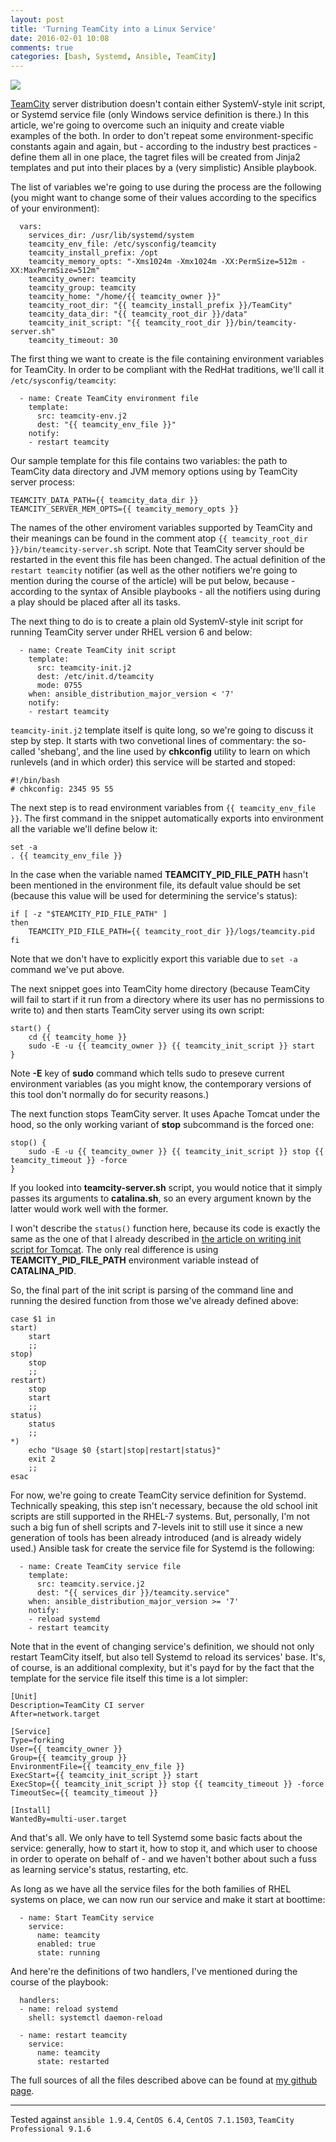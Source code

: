 ```yaml
---
layout: post
title: 'Turning TeamCity into a Linux Service'
date: 2016-02-01 10:08
comments: true
categories: [bash, Systemd, Ansible, TeamCity]
---
```

![](http://uploads0.wikiart.org/images/gustave-dore/don-quixote-136.jpg!HalfHD.jpg)

[TeamCity](https://www.jetbrains.com/teamcity/) server distribution doesn't contain either SystemV-style init script, or Systemd service file (only Windows service definition is there.) In this article, we're going to overcome such an iniquity and create viable examples of the both. In order to don't repeat some environment-specific constants again and again, but - according to the industry best practices - define them all in one place, the tagret files will be created from Jinja2 templates and put into their places by a (very simplistic) Ansible playbook.

The list of variables we're going to use during the process are the following (you might want to change some of their values according to the specifics of your environment):

```
  vars:
    services_dir: /usr/lib/systemd/system
    teamcity_env_file: /etc/sysconfig/teamcity
    teamcity_install_prefix: /opt
    teamcity_memory_opts: "-Xms1024m -Xmx1024m -XX:PermSize=512m -XX:MaxPermSize=512m"
    teamcity_owner: teamcity
    teamcity_group: teamcity
    teamcity_home: "/home/{{ teamcity_owner }}"
    teamcity_root_dir: "{{ teamcity_install_prefix }}/TeamCity"
    teamcity_data_dir: "{{ teamcity_root_dir }}/data"
    teamcity_init_script: "{{ teamcity_root_dir }}/bin/teamcity-server.sh"
    teamcity_timeout: 30    
```

The first thing we want to create is the file containing environment variables for TeamCity. In order to be compliant with the RedHat traditions, we'll call it `/etc/sysconfig/teamcity`:

```
  - name: Create TeamCity environment file
    template:
      src: teamcity-env.j2
      dest: "{{ teamcity_env_file }}"
    notify:
    - restart teamcity
```

Our sample template for this file contains two variables: the path to TeamCity data directory and JVM memory options using by TeamCity server process:

```
TEAMCITY_DATA_PATH={{ teamcity_data_dir }}
TEAMCITY_SERVER_MEM_OPTS={{ teamcity_memory_opts }}
```

The names of the other enviroment variables supported by TeamCity and their meanings can be found in the comment atop `{{ teamcity_root_dir }}/bin/teamcity-server.sh` script. Note that TeamCity server should be restarted in the event this file has been changed. The actual definition of the `restart teamcity` notifier (as well as the other notifiers we're going to mention during the course of the article) will be put below, because - according to the syntax of Ansible playbooks - all the notifiers using during a play should be placed after all its tasks.

The next thing to do is to create a plain old SystemV-style init script for running TeamCity server under RHEL version 6 and below:

```
  - name: Create TeamCity init script
    template:
      src: teamcity-init.j2
      dest: /etc/init.d/teamcity
      mode: 0755
    when: ansible_distribution_major_version < '7'
    notify:
    - restart teamcity
```

`teamcity-init.j2` template itself is quite long, so we're going to discuss it step by step. It starts with two convetional lines of commentary: the so-called 'shebang', and the line used by **chkconfig** utility to learn on which runlevels (and in which order) this service will be started and stoped:

```
#!/bin/bash
# chkconfig: 2345 95 55
```

The next step is to read environment variables from `{{ teamcity_env_file }}`. The first command in the snippet automatically exports into environment all the variable we'll define below it:

```
set -a
. {{ teamcity_env_file }}
```

In the case when the variable named **TEAMCITY_PID_FILE_PATH** hasn't been mentioned in the environment file, its default value should be set (because this value will be used for determining the service's status):

```
if [ -z "$TEAMCITY_PID_FILE_PATH" ]
then
    TEAMCITY_PID_FILE_PATH={{ teamcity_root_dir }}/logs/teamcity.pid
fi
```

Note that we don't have to explicitly export this variable due to `set -a` command we've put above.

The next snippet goes into TeamCity home directory (because TeamCity will fail to start if it run from a directory where its user has no permissions to write to) and then starts TeamCity server using its own script:

```
start() {
    cd {{ teamcity_home }}
    sudo -E -u {{ teamcity_owner }} {{ teamcity_init_script }} start
}
```

Note **-E** key of **sudo** command which tells sudo to preseve current environment variables (as you might know, the contemporary versions of this tool don't normally do for security reasons.)

The next function stops TeamCity server. It uses Apache Tomcat under the hood, so the only working variant of **stop** subcommand is the forced one:

```
stop() {
    sudo -E -u {{ teamcity_owner }} {{ teamcity_init_script }} stop {{ teamcity_timeout }} -force
}
```

If you looked into **teamcity-server.sh** script, you would notice that it simply passes its arguments to **catalina.sh**, so an every argument known by the latter would work well with the former.

I won't describe the `status()` function here, because its code is exactly the same as the one of that I already described in [the article on writing init script for Tomcat](http://essentia-et-accidentia.logdown.com/posts/310803). The only real difference is using **TEAMCITY_PID_FILE_PATH** environment variable instead of **CATALINA_PID**.

So, the final part of the init script is parsing of the command line and running the desired function from those we've already defined above:

```
case $1 in
start)
    start
    ;;
stop)
    stop
    ;;
restart)
    stop
    start
    ;;
status)
    status
    ;;
*)
    echo "Usage $0 {start|stop|restart|status}"
    exit 2
    ;;
esac
```

For now, we're going to create TeamCity service definition for Systemd. Technically speaking, this step isn't necessary, because the old school init scripts are still supported in the RHEL-7 systems. But, personally, I'm not such a big fun of shell scripts and 7-levels init to still use it since a new generation of tools has been already introduced (and is already widely used.) Ansible task for create the service file for Systemd is the following:

```
  - name: Create TeamCity service file
    template:
      src: teamcity.service.j2
      dest: "{{ services_dir }}/teamcity.service"
    when: ansible_distribution_major_version >= '7'
    notify:
    - reload systemd
    - restart teamcity
```

Note that in the event of changing service's definition, we should not only restart TeamCity itself, but also tell Systemd to reload its services' base. It's, of course, is an additional complexity, but it's payd for by the fact that the template for the service file itself this time is a lot simpler:

```
[Unit]
Description=TeamCity CI server
After=network.target

[Service]
Type=forking
User={{ teamcity_owner }}
Group={{ teamcity_group }}
EnvironmentFile={{ teamcity_env_file }}
ExecStart={{ teamcity_init_script }} start
ExecStop={{ teamcity_init_script }} stop {{ teamcity_timeout }} -force
TimeoutSec={{ teamcity_timeout }}

[Install]
WantedBy=multi-user.target
```

And that's all. We only have to tell Systemd some basic facts about the service: generally, how to start it, how to stop it, and which user to choose in order to operate on behalf of - and we haven't bother about such a fuss as learning service's status, restarting, etc.

As long as we have all the service files for the both families of RHEL systems on place, we can now run our service and make it start at boottime:

```
  - name: Start TeamCity service
    service:
      name: teamcity
      enabled: true
      state: running
```

And here're the definitions of two handlers, I've mentioned during the course of the playbook:

```
  handlers:
  - name: reload systemd
    shell: systemctl daemon-reload

  - name: restart teamcity
    service:
      name: teamcity
      state: restarted
```

The full sources of all the files described above can be found at [my github page](https://github.com/alces/essentia-et-accidentia/tree/master/code-samples/teamCityService).

------

Tested against `ansible 1.9.4`, `CentOS 6.4`, `CentOS 7.1.1503`, `TeamCity Professional 9.1.6`
